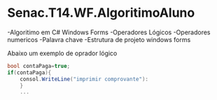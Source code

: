 # Senac.T14.WF.AlgoritimoAluno

-Algoritimo em C# Windows Forms
-Operadores Lógicos
-Operadores numericos
-Palavra chave
-Estrutura de projeto windows forms

Abaixo um exemplo de oprador lógico

```csharp
bool contaPaga=true;
if(contaPaga){
    consol.WriteLine("imprimir comprovante"):
    }
    ...
